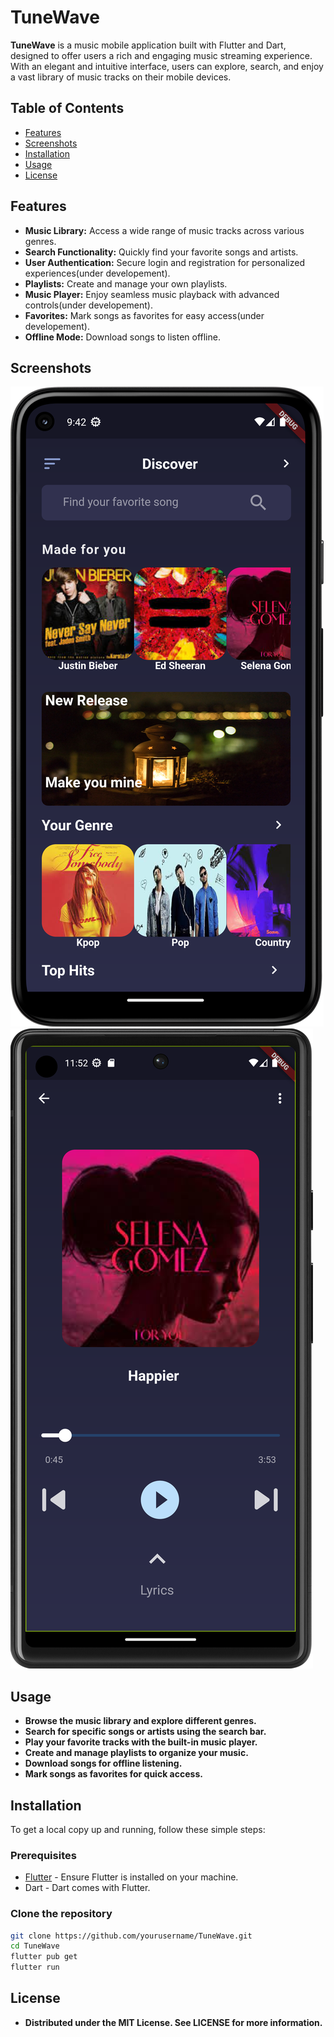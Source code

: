 # TuneWave

**TuneWave** is a music mobile application built with Flutter and Dart, designed to offer users a rich and engaging music streaming experience. With an elegant and intuitive interface, users can explore, search, and enjoy a vast library of music tracks on their mobile devices.

## Table of Contents

- [Features](#features)
- [Screenshots](#screenshots)
- [Installation](#installation)
- [Usage](#usage)
- [License](#license)

## Features

- **Music Library:** Access a wide range of music tracks across various genres.
- **Search Functionality:** Quickly find your favorite songs and artists.
- **User Authentication:** Secure login and registration for personalized experiences(under developement).
- **Playlists:** Create and manage your own playlists.
- **Music Player:** Enjoy seamless music playback with advanced controls(under developement).
- **Favorites:** Mark songs as favorites for easy access(under developement).
- **Offline Mode:** Download songs to listen offline.

## Screenshots

![Home Screen](screenshots/home_screen.png)
![Music Player](screenshots/music_player.png)

## Usage

- **Browse the music library and explore different genres.**
- **Search for specific songs or artists using the search bar.**
- **Play your favorite tracks with the built-in music player.**
- **Create and manage playlists to organize your music.**
- **Download songs for offline listening.**
- **Mark songs as favorites for quick access.**


## Installation

To get a local copy up and running, follow these simple steps:

### Prerequisites

- [Flutter](https://flutter.dev/docs/get-started/install) - Ensure Flutter is installed on your machine.
- Dart - Dart comes with Flutter.

### Clone the repository

```bash
git clone https://github.com/yourusername/TuneWave.git
cd TuneWave
flutter pub get
flutter run
```

## License

- **Distributed under the MIT License. See LICENSE for more information.**